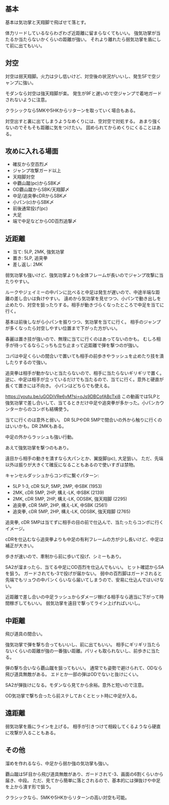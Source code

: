## 基本

基本は気功掌と天翔脚で飛ばせて落とす。

体力リードしているならわざわざ近距離に留まらなくてもいい。
強気功掌が当たるか当たらないかくらいの距離が強い。
それより離れたら弱気功掌を盾にして前に出てもいい。

## 対空

対空は弱天翔脚。火力は少し低いけど、対空後の状況がいいし、発生5Fで空ジャンプに強い。

モダンなら対空は強天翔脚が楽。
発生が9Fと遅いので空ジャンプで着地ガードされないように注意。

クラシックなら5MKや5HKからリターンを取っていく場合もある。

対空出すと裏に出てしまうようなめくりには、空対空で対処する。
あまり強くないのでそもそも距離に気をつけたい。
固められてからめくりにくることはある。

## 攻めに入れる場面

- 確反から空百烈〆
- ジャンプ攻撃ガード以上
- 天翔脚対空
- 中覇山蹴(pc)からSBK〆
- OD覇山蹴からSBK/天翔脚〆
- 中足/追突拳cDRからSBK〆
- 小パン(c)からSBK〆
- 前後通常投げ(pc)
- 大足
- 端で中足などからOD百烈追撃〆

## 近距離

- 当て: 5LP, 2MK, 強気功掌
- 置き: 5LP, 追突拳
- 差し返し: 2MK

弱気功掌も強いけど、強気功掌よりも全体フレームが長いのでジャンプ攻撃に当たりやすい。

ルークやジェイミーの中パンに比べると中足は発生が遅いので、中途半端な距離の差し合いは負けやすい。
遠めから気功掌を見せつつ、小パンで動き出しを止めたり、対空を狙ったりする。相手が動きづらくなったところで中足を当てに行く。

基本は前後しながら小パンを振りつつ、気功掌を当てに行く。
相手のジャンプが多くなったら対空しやすい位置まで下がった方がいい。

春麗は置き技が強いので、無理に当てに行くのはあってないのかも。
むしろ相手が待ってるならこっちも立ち止まって近距離で弾を撃つのが強い。

コパは中足くらいの間合いで置いても相手の前歩きやラッシュを止めたり技を潰したりするので強い。

追突拳は相手が動かないと当たらないので、相手に当たらないギリギリで置く。
逆に、中足は相手が立っているだけでも当たるので、当てに行く。意外と硬直が長くて置きには不向き。
小パンはどちらでも使える。

https://youtu.be/uGODiVRe6vM?si=oJs9DBCofABcTxi8
この動画では5LPと強気功掌で差し合いして、当てるときだけ中足や追突拳が多かった。小パンカウンターからのコンボも結構使う。

当てに行くのは意外と弱い。
DR 5LPやDR 5MPで間合いの外から触りに行くのはいいかも。DR 2MKもある。

中足の外からラッシュも強い行動。

あえて強気功掌を撃つのもあり。

遠目から相手の動きを潰すなら大パンとか、翼旋脚(pc), 大足狙い。
ただ、先端以外は振りが大きくて確反になることもあるので使いすぎは禁物。

キャンセルダッシュからコンボに繋ぐパターン:

- 5LP 1-3, cDR 5LP, 5MP, 2MP, 中SBK (1953)
- 2MK, cDR 5MP, 2HP, 構え-LK, 中SBK (2139)
- 2MK, cDR 5MP, 2HP, 構え-LK, ODSBK, 強天翔脚 (2295)
- 追突拳, cDR 5MP, 2HP, 構え-LK, 中SBK (2561)
- 追突拳, cDR 5MP, 2HP, 構え-LK, ODSBK, 強天翔脚 (2765)

追突拳, cDR 5MPは当てずに相手の目の前で仕込んで、当たったらコンボに行くイメージ。

cDRを仕込むなら追突拳よりも中足の有利フレームの方が少し長いけど、中足は補正が大きい。

歩きが速いので、牽制から前に歩いて投げ、シミーもあり。

SA2が溜まったら、当てる中足にOD百烈を仕込んでもいい。
ヒット確認からSAを狙う。
ガードされても-3で投げが届かない。
弱中の百烈脚はガードされると先端でもリュウの中パンくらいなら届いてしまうので、安易に仕込んではいけない。

近距離で差し合いの中足ラッシュからダメージ稼げる相手なら適当に下がって時間稼ぎしてもいい。
弱気功掌を遠目で撃ってライン上げればいいし。

## 中距離

飛び道具の間合い。

強気功掌で弾を撃ち合ってもいいし、前に出てもいい。
相手にギリギリ当たらないくらいの距離が強の一番強い距離。パリィも取られないし、前歩きに当たる。

弾の撃ち合いなら覇山蹴を狙ってもいい。
通常でも姿勢で避けられて、ODなら飛び道具無敵がある。
エドとか一部の弾はODでないと抜けにくい。

SA2が弾抜けになる。モダンなら見てから余裕。意外と短いので注意。

OD気功掌で撃ち合ったら前ステしておくとヒット時に中足が入る。

## 遠距離

弱気功掌を盾にラインを上げる。
相手が引きつけて相殺してくるようなら硬直に攻撃が入ることもある。

## その他

溜めを作れるなら、中足から弱か強の気功掌も強い。

覇山蹴は5F目から飛び道具無敵があり、ガードされて-3、画面の6割くらいから届き、中段。
ただ、見てから簡単に落とされるので、基本的には弾抜けや中足を上から潰す形で狙う。

クラシックなら、5MKや5HKからリターンの高い対空も可能。
